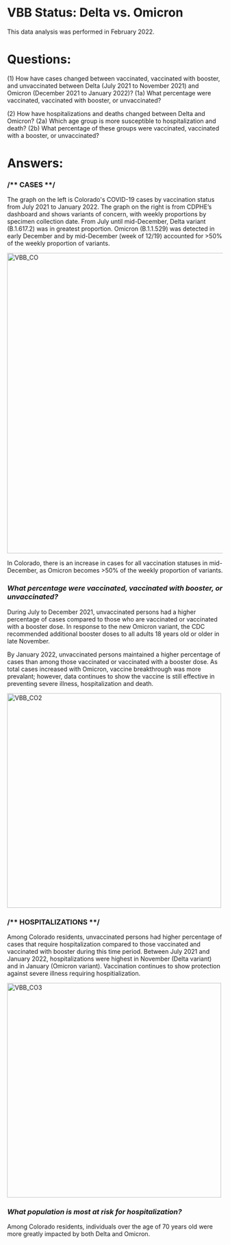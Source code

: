 # VBB Status: Delta vs. Omicron

This data analysis was performed in February 2022.

# Questions: 

(1) How have cases changed between vaccinated, vaccinated with booster, and unvaccinated between Delta (July 2021 to November 2021) and Omicron (December 2021 to January 2022)?
(1a) What percentage were vaccinated, vaccinated with booster, or unvaccinated?

(2) How have hospitalizations and deaths changed between Delta and Omicron? 
(2a) Which age group is more susceptible to hospitalization and death? 
(2b) What percentage of these groups were vaccinated, vaccinated with a booster, or unvaccinated? 

# Answers: 

### /** CASES **/

The graph on the left is Colorado's COVID-19 cases by vaccination status from July 2021 to January 2022. The graph on the right is from CDPHE’s dashboard and shows variants of concern, with weekly proportions by specimen collection date. From July until mid-December, Delta variant (B.1.617.2) was in greatest proportion. Omicron (B.1.1.529) was detected in early December and by mid-December (week of 12/19) accounted for >50% of the weekly proportion of variants. 

<img src="https://github.com/mapike907/Images/blob/main/VBB_Cases_CO.PNG" alt="VBB_CO" width="700"/>

In Colorado, there is an increase in cases for all vaccination statuses in mid-December, as Omicron becomes >50% of the weekly proportion of variants.  

### _What percentage were vaccinated, vaccinated with booster, or unvaccinated?_

During July to December 2021, unvaccinated persons had a higher percentage of cases compared to those who are vaccinated or vaccinated with a booster dose. In response to the new Omicron variant, the CDC recommended additional booster doses to all adults 18 years old or older in late November. 

By January 2022, unvaccinated persons maintained a higher percentage of cases than among those vaccinated or vaccinated with a booster dose. As total cases increased with Omicron, vaccine breakthrough was more prevalant; however, data continues to show the vaccine is still effective in preventing severe illness, hospitalization and death.

<img src="https://github.com/mapike907/Images/blob/main/VBB_Cases_CO_2.PNG" alt="VBB_CO2" width="500"/>


### /** HOSPITALIZATIONS **/

Among Colorado residents, unvaccinated persons had higher percentage of cases that require hospitalization compared to those vaccinated and vaccinated with booster during this time period. Between July 2021 and January 2022, hospitalizations were highest in November (Delta variant) and in January (Omicron variant). Vaccination continues to show protection against severe illness requiring hospitialization.

<img src="https://github.com/mapike907/Images/blob/main/VBB_Cases_CO_3.png" alt="VBB_CO3" width="500"/>

### _What population is most at risk for hospitalization?_

Among Colorado residents, individuals over the age of 70 years old were more greatly impacted by both Delta and Omicron.  
